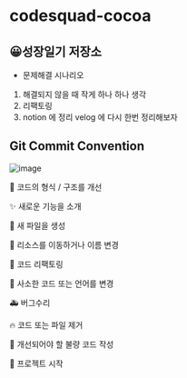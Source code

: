 # codesquad-cocoa
## 😀성장일기 저장소

- 문제해결 시나리오
1. 해결되지 않을 때 작게 하나 하나 생각
2. 리팩토링 
3. notion 에 정리 velog 에 다시 한번 정리해보자



## Git Commit Convention
![image](https://user-images.githubusercontent.com/72546335/141967949-21d04419-6578-40ca-9548-08d9ddf045a1.png)


🎨 코드의 형식 / 구조를 개선

✨	새로운 기능을 소개 

📰 새 파일을 생성

🚚 리소스를 이동하거나 이름 변경

🔨 코드 리팩토링

📝 사소한 코드 또는 언어를 변경

🚑 버그수리

🔥  코드 또는 파일 제거

💩 개선되어야 할 불량 코드 작성

🎉 프로젝트 시작

